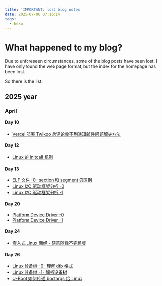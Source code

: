 ```yaml
---
title: 'IMPORTANT: lost blog notes'
date: 2025-07-06 07:16:14
tags:
  - hexo
---
```


# What happened to my blog?

Due to unforeseen circumstances, some of the blog posts have been lost. I have only found the web page format, but the index for the homepage has been lost.

So there is the list:

## 2025 year

### April

#### Day 10
- [Vercel 部署 Twikoo 后评论收不到通知邮件问题解决方法](https://blog.troy-y.org/2025/04/10/vercel部署twikoo后评论收不到通知邮件问题解决方法/)
#### Day 12
- [Linux 的 initcall 机制](https://blog.troy-y.org/2025/04/12/linux的initcall机制/)

#### Day 13
- [ELF 文件 -0- section 和 segment 的区别](https://blog.troy-y.org/2025/04/13/elf文件-0-section和segment的区别/)
- [Linux I2C 驱动框架分析 -0](https://blog.troy-y.org/2025/04/13/linux-i2c驱动框架分析-0/)
- [Linux I2C 驱动框架分析 -1](https://blog.troy-y.org/2025/04/13/linux-i2c驱动框架分析-1/)

#### Day 20
- [Platform Device Driver -0](https://blog.troy-y.org/2025/04/20/platform-device-driver-0/)
- [Platform Device Driver -1](https://blog.troy-y.org/2025/04/20/platform-device-driver-1/)

#### Day 24
- [嵌入式 Linux 面经 - 随意随缘不完整版](https://blog.troy-y.org/2025/04/24/嵌入式Linux面经-随意随缘不完整版/)

#### Day 26
- [Linux 设备树 -0- 理解 dtb 格式](https://blog.troy-y.org/2025/04/26/Linux设备树-0-理解dtb格式/)
- [Linux 设备树 -1- 解析设备树](https://blog.troy-y.org/2025/04/26/Linux设备树-1-解析设备树/)
- [U-Boot 如何传递 bootargs 给 Linux](https://blog.troy-y.org/2025/04/26/Uboot如何传递bootargs给Linux/)
